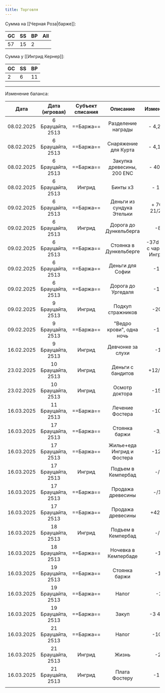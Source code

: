 ```yaml
---
title: Торговля
---
```

Сумма на [[Черная Роза|барже]]:

| GC  | SS  | BP  | All |
| --- | --- | --- | --- |
| 57  | 15  | 2   |     |


Сумма у [[Ингрид Кернер]]:

| GC  | SS  | BP  |
| --- | --- | --- |
| 2   | 6   | 11  |


---

Изменение баланса:

|    Дата    |   Дата (игровая)   | Субъект списания |          Описание          |          Изменение          | Значение до | Значение после |
| :--------: | :----------------: | :--------------: | :------------------------: | :-------------------------: | :---------: | :------------: |
| 08.02.2025 | 6 Брауцайта, 2513  |    ==Баржа==     |     Разделение награды     |          - 4,2 GC           |  65,43 GC   |    61,23 GC    |
| 08.02.2025 | 6 Брауцайта, 2513  |    ==Баржа==     |    Снаряжение для Курта    |          - 4,1 GC           |  61,23 GC   |    57,13 GC    |
| 08.02.2025 | 6 Брауцайта, 2513  |    ==Баржа==     | Закупка древесины, 200 ENC |           - 40 GC           |  57,13 GC   |    17,13 GC    |
| 08.02.2025 | 6 Брауцайта, 2513  |      Ингрид      |          Бинты x3          |            - 12d            | 5GC 11/20d  |   5 GC 11/8d   |
| 09.02.2025 | 6 Брауцайта, 2513  |    ==Баржа==     | Деньги из сундука Этельки  |        + 7GC 21/29d         |  17,13 GC   |    25,21 GC    |
| 09.02.2025 | 6 Брауцайта, 2513  |      Ингрид      |   Дорога до Дункельберга   |             -8/             |  5GC 11/8d  |    5GC 3/8d    |
| 09.02.2025 | 6 Брауцайта, 2513  |    ==Баржа==     |   Стоянка в Дункельберге   | -37d (-2d с чарника Ингрид) |  25,30 GC   |    24GC 23/    |
| 09.02.2025 | 6 Брауцайта, 2513  |    ==Баржа==     |      Деньги для Софии      |            -13/             |  24GC 23/   |    24GC 10/    |
| 09.02.2025 | 6 Брауцайта, 2513  |    ==Баржа==     |     Дорога до Ургедаля     |            -10/             |  24GC 10/   |      24GC      |
| 09.02.2025 | 9 Брауцайта, 2513  |      Ингрид      |     Подкуп стражников      |            -2GC             |  5GC 3/8d   |    3GC 3/8d    |
| 09.02.2025 | 9 Брауцайта, 2513  |    ==Баржа==     |  "Ведро крови", одна ночь  |            -12/             |    24GC     |    23GC 8/     |
| 16.02.2025 | 9 Брауцайта, 2513  |      Ингрид      |     Девчонке за слухи      |             -1/             |  3GC 3/8d   |    3GC 2/8d    |
| 23.02.2025 | 10 Брауцайта, 2513 |      Ингрид      |     Деньги с бандитов      |           +12/21d           |  3GC 2/8d   |   3GC 14/29d   |
| 23.02.2025 | 10 Брауцайта, 2513 |      Ингрид      |       Осмотр доктора       |            -15/-            | 3GC 14/29d  |   3GC 0/17d    |
| 16.03.2025 | 11 Брауцайта, 2513 |    ==Баржа==     |      Лечение Фостера       |            -10/-            |  23GC 8/-   |   22GC 18/-    |
| 16.03.2025 | 17 Брауцайта, 2513 |    ==Баржа==     |       Стоянка баржи        |            -3/-             |  22GC 18/-  |   22GC 15/-    |
| 16.03.2025 | 17 Брауцайта, 2513 |    ==Баржа==     | Жилье+еда Ингрид и Фостера |            -12/-            |  22GC 15/-  |    22GC 3/-    |
| 16.03.2025 | 17 Брауцайта, 2513 |      Ингрид      |     Подъем в Кемпербад     |             -/2             |  3GC 0/17d  |   3GC -/15d    |
| 16.03.2025 | 17 Брауцайта, 2513 |    ==Баржа==     |     Продажа древесины      |            -/14             |  22GC 3/-   |    22 1/10d    |
| 16.03.2025 | 17 Брауцайта, 2513 |    ==Баржа==     |     Продажа древесины      |            +42GC            |  22 1/10d   |    64 1/10d    |
| 16.03.2025 | 18 Брауцайта, 2513 |      Ингрид      |     Подъем в Кемпербад     |             -/6             |  3GC -/15d  |    3GC -/9d    |
| 16.03.2025 | 18 Брауцайта, 2513 |    ==Баржа==     |    Ночевка в Кемпербаде    |             -1/             |  64 1/10d   |    64 -/10d    |
| 16.03.2025 | 19 Брауцайта, 2513 |    ==Баржа==     |       Стоянка баржи        |             -1/             |  64 -/10d   |    63 19/9d    |
| 16.03.2025 | 19 Брауцайта, 2513 |    ==Баржа==     |           Налог            |             -2              |  63 19/9d   |    61 19/9d    |
| 16.03.2025 | 19 Брауцайта, 2513 |    ==Баржа==     |           Закуп            |           -3 4/2d           |  61 19/9d   |    58 15/2d    |
| 16.03.2025 | 21 Брауцайта, 2513 |    ==Баржа==     |           Налог            |            -1GC             |  58 15/2d   |    57 15/2d    |
| 16.03.2025 | 21 Брауцайта, 2513 |      Ингрид      |           Жизнь            |             -2/             |  3GC -/9d   |   2GC 18/11d   |
| 16.03.2025 | 21 Брауцайта, 2513 |      Ингрид      |       Плата Фостеру        |            -12/             | 2GC 18/11d  |   2GC 6/11d    |
|            |                    |                  |                            |                             |             |                |
